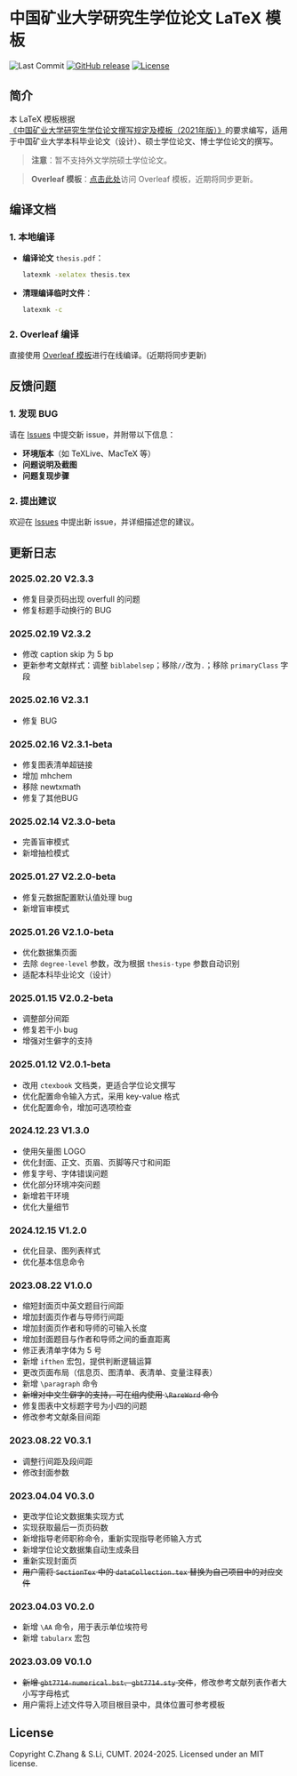 # 中国矿业大学研究生学位论文 LaTeX 模板

![Last Commit](https://img.shields.io/github/last-commit/senli1073/cumtthesis)
[![GitHub release](https://img.shields.io/github/v/release/senli1073/cumtthesis)](https://github.com/senli1073/cumtthesis/releases/latest)
[![License](https://img.shields.io/github/license/senli1073/cumtthesis)](https://github.com/senli1073/cumtthesis/blob/master/README.md)

## 简介

本 LaTeX 模板根据[《中国矿业大学研究生学位论文撰写规定及模板（2021年版）》](https://gs.cumt.edu.cn/info/1049/3149.htm)的要求编写，适用于中国矿业大学本科毕业论文（设计）、硕士学位论文、博士学位论文的撰写。

> **注意**：暂不支持外文学院硕士学位论文。

> **Overleaf 模板**：[点击此处](https://www.overleaf.com/latex/templates/10290-zhong-guo-kuang-ye-da-xue-shuo-shi-sheng-bi-ye-lun-wen-mo-ban/qwggynbswxwg)访问 Overleaf 模板，近期将同步更新。

## 编译文档

### 1. 本地编译

- **编译论文** `thesis.pdf`：
   ```bash
   latexmk -xelatex thesis.tex
   ```

- **清理编译临时文件**：
   ```bash
   latexmk -c
   ```

### 2. Overleaf 编译

直接使用 [Overleaf 模板](https://www.overleaf.com/latex/templates/10290-zhong-guo-kuang-ye-da-xue-shuo-shi-sheng-bi-ye-lun-wen-mo-ban/qwggynbswxwg)进行在线编译。(近期将同步更新)

## 反馈问题

### 1. 发现 BUG

请在 [Issues](https://github.com/senli1073/cumtthesis/issues) 中提交新 issue，并附带以下信息：
- **环境版本**（如 TeXLive、MacTeX 等）
- **问题说明及截图**
- **问题复现步骤**

### 2. 提出建议

欢迎在 [Issues](https://github.com/senli1073/cumtthesis/issues) 中提出新 issue，并详细描述您的建议。

## 更新日志

### 2025.02.20 V2.3.3
- 修复目录页码出现 overfull 的问题
- 修复标题手动换行的 BUG

### 2025.02.19 V2.3.2
- 修改 caption skip 为 5 bp
- 更新参考文献样式：调整 `biblabelsep`；移除`//`改为`.`；移除 `primaryClass` 字段

### 2025.02.16 V2.3.1
- 修复 BUG

### 2025.02.16 V2.3.1-beta
- 修复图表清单超链接
- 增加 mhchem
- 移除 newtxmath
- 修复了其他BUG

### 2025.02.14  V2.3.0-beta
- 完善盲审模式
- 新增抽检模式

### 2025.01.27  V2.2.0-beta
- 修复元数据配置默认值处理 bug
- 新增盲审模式

### 2025.01.26  V2.1.0-beta
- 优化数据集页面
- 去除 `degree-level` 参数，改为根据 `thesis-type` 参数自动识别
- 适配本科毕业论文（设计）

### 2025.01.15  V2.0.2-beta
- 调整部分间距
- 修复若干小 bug
- 增强对生僻字的支持

### 2025.01.12  V2.0.1-beta
- 改用 `ctexbook` 文档类，更适合学位论文撰写
- 优化配置命令输入方式，采用 key-value 格式
- 优化配置命令，增加可选项检查

### 2024.12.23 V1.3.0
- 使用矢量图 LOGO
- 优化封面、正文、页眉、页脚等尺寸和间距
- 修复字号、字体错误问题
- 优化部分环境冲突问题
- 新增若干环境
- 优化大量细节

### 2024.12.15 V1.2.0
- 优化目录、图列表样式
- 优化基本信息命令

### 2023.08.22 V1.0.0
- 缩短封面页中英文题目行间距
- 增加封面页作者与导师行间距
- 增加封面页作者和导师的可输入长度
- 增加封面题目与作者和导师之间的垂直距离
- 修正表清单字体为 5 号
- 新增 `ifthen` 宏包，提供判断逻辑运算
- 更改页面布局（信息页、图清单、表清单、变量注释表）
- 新增 `\paragraph` 命令
- ~~新增对中文生僻字的支持，可在组内使用 `\RareWord` 命令~~
- 修复图表中文标题字号为小四的问题
- 修改参考文献条目间距

### 2023.08.22 V0.3.1
- 调整行间距及段间距
- 修改封面参数

### 2023.04.04 V0.3.0
- 更改学位论文数据集实现方式
- 实现获取最后一页页码数
- 新增指导老师职称命令，重新实现指导老师输入方式
- 新增学位论文数据集自动生成条目
- 重新实现封面页
- ~~用户需将 `SectionTex` 中的 `dataCollection.tex` 替换为自己项目中的对应文件~~

### 2023.04.03 V0.2.0
- 新增 `\AA` 命令，用于表示单位埃符号
- 新增 `tabularx` 宏包

### 2023.03.09 V0.1.0
- ~~新增 `gbt7714-numerical.bst`、`gbt7714.sty` 文件~~，修改参考文献列表作者大小写字母格式
- 用户需将上述文件导入项目根目录中，具体位置可参考模板

## License

Copyright C.Zhang & S.Li, CUMT. 2024-2025. Licensed under an MIT license.
